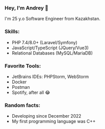 <h3>Hey, I'm Andrey 👋</h3>
I'm 25 y.o Software Engineer from Kazakhstan.<br>

<h3>Skills:</h3>
<ul>
  <li>PHP 7.4/8.0+ (Laravel/Symfony)</li>
  <li>JavaScript/TypeScript (JQuery/Vue3)</li>
  <li>Relational Databases (MySQL/MariaDB)</li>
</ul>

<h3>Favorite Tools:</h3>
<ul>
  <li>JetBrains IDEs: PHPStorm, WebStorm</li>
  <li>Docker</li>
  <li>Postman</li>
  <li>Spotify, after all 😂</li>
</ul>

<h3>Random facts:</h3>
<ul>
  <li>Developing since December 2022</li>
  <li>My first programming language was C++</li>
</ul>
